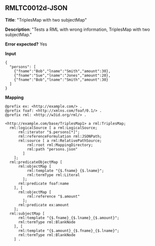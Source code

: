 ## RMLTC0012d-JSON

**Title**: "TriplesMap with two subjectMap"

**Description**: "Tests a RML with wrong information, TriplesMap with two subjectMap."

**Error expected?** Yes

**Input**
```
{
  "persons": [
    {"fname":"Bob","lname":"Smith","amount":30},
    {"fname":"Sue","lname":"Jones","amount":20},
    {"fname":"Bob","lname":"Smith","amount":30}
  ]
}

```

**Mapping**
```
@prefix ex: <http://example.com/> .
@prefix foaf: <http://xmlns.com/foaf/0.1/> .
@prefix rml: <http://w3id.org/rml/> .

<http://example.com/base/TriplesMap1> a rml:TriplesMap;
  rml:logicalSource [ a rml:LogicalSource;
      rml:iterator "$.persons[*]";
      rml:referenceFormulation rml:JSONPath;
      rml:source [ a rml:RelativePathSource;
          rml:root rml:MappingDirectory;
          rml:path "persons.json"
        ]
    ];
  rml:predicateObjectMap [
      rml:objectMap [
          rml:template "{$.fname} {$.lname}";
          rml:termType rml:Literal
        ];
      rml:predicate foaf:name
    ], [
      rml:objectMap [
          rml:reference "$.amount"
        ];
      rml:predicate ex:amount
    ];
  rml:subjectMap [
      rml:template "{$.fname}_{$.lname}_{$.amount}";
      rml:termType rml:BlankNode
    ], [
      rml:template "{$.amount}_{$.fname}_{$.lname}";
      rml:termType rml:BlankNode
    ] .

```

